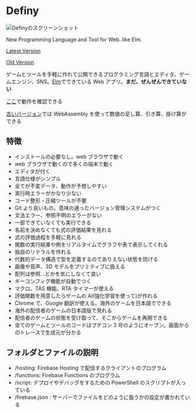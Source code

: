 # Definy

![Definyのスクリーンショット](https://repository-images.githubusercontent.com/168463361/72534f00-ec72-11e9-94f3-370ab473bc28)

New Programming Language and Tool for Web. like Elm.

[Latest Version](https://definy-lang.web.app/)

[Old Version](https://definy-old.web.app/)

ゲームとツールを手軽に作れて公開できるプログラミング言語とエディタ、ゲームエンジン、SNS。[Elm](https://elm-lang.org/)でできている Web アプリ。**まだ、ぜんぜんできていない**

[ここ](https://definy-lang.web.app/)で動作を確認できる

[古いバージョン](https://definy-old.web.app/)では WebAssembly を使って数値の足し算、引き算、掛け算ができる

## 特徴

-   インストールの必要なし。web ブラウザで動く
-   web ブラウザで動くので多くの端末で動く
-   エディタが付く
-   言語仕様がシンプル
-   全てが不変データ、動作が予想しやすい
-   実行時エラーがかなり少ない
-   コード整形・圧縮ツールが不要
-   Git より良いもの。意味の通ったバージョン管理システムがつく
-   文法エラー、参照不明のエラーがない
-   一部できていなくても実行できる
-   名前を決めなくても式の評価結果を見れる
-   式の評価過程を手軽に見れる
-   関数の実行結果や例をリアルタイムでグラフや表で表示してくれる
-   独自のリテラルを作れる
-   代数的データ構造で型を定義するのでありえない状態を防げる
-   画像や音声、3D モデルをプリミティブに扱える
-   配列は参照…とかを気にしなくて良い
-   キーコンフィグ機能が自動でつく
-   マクロ、TAS 機能、RTA タイマーが使える
-   評価関数を用意したらゲームの AI(強化学習を使って)が作れる
-   Chrome で、Google 翻訳が使える。海外のゲームを日本語でできる
-   海外の配信者のゲームの日本語版で見れる
-   配信者のゲームの状態を受け取って、そこからゲームを再開できる
-   全てのゲームとツールのコードはプチコン 3 号のようにオープン。画面からのトレースで生成元が分かる

## フォルダとファイルの説明

-   /hosting: Firebase Hosting で配信するクライアントのプログラム
-   /functions: Firebase Functions のプログラム
-   /script: デプロイやデバッグをするための PowerShell のスクリプトが入っている
-   /firebase.json : サーバーでファイルをどのように扱うかの設定が書かれている
